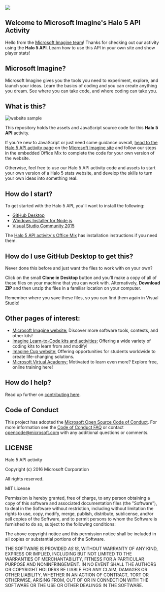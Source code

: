 ![](https://github.com/Microsoft/Imagine_halo-5-api/blob/master/Microsoft-Imagine.png)

## Welcome to Microsoft Imagine's Halo 5 API Activity
Hello from the [Microsoft Imagine team](http://imagine.microsoft.com)! Thanks for checking out our activity using the **Halo 5 API**.  Learn how to use this API in your own site and show player stats!

## Microsoft Imagine?
Microsoft Imagine gives you the tools you need to experiment, explore, and launch your ideas.  Learn the basics of coding and you can create anything you dream. See where you can take code, and where coding can take you.  

## What is this?
![website sample](https://github.com/Microsoft/Imagine_halo-5-api/blob/master/Halo5SampleSite.png)

This repository holds the assets and JavaScript source code for this **Halo 5 API** activity. 

If you're new to JavaScript or just need some guidance overall, [head to the Halo 5 API activity page](https://msdn.microsoft.com/imagine/imagine-create031) on the [Microsoft Imagine site](http://imagine.microsoft.com) and follow our steps in the embedded Office Mix to complete the code for your own version of the website.

Otherwise, feel free to use our Halo 5 API activity code and assets to start your own version of a Halo 5 stats website, and develop the skills to turn your own ideas into something real.  

## How do I start?
To get started with the Halo 5 API, you'll want to install the following:
* [GitHub Desktop](https://desktop.github.com/)
* [Windows Installer for Node.js](https://nodejs.org/en/download/)
* [Visual Studio Community 2015](https://www.visualstudio.com/en-us/products/visual-studio-community-vs.aspx)

The [Halo 5 API activity's Office Mix](https://msdn.microsoft.com/imagine/imagine-create031) has installation instructions if you need them.

## How do I use GitHub Desktop to get this?
Never done this before and just want the files to work with on your own? 

Click on the small **Clone in Desktop** button and you'll make a copy of all of these files on your machine that you can work with.  Alternatively, **Download ZIP** and then unzip the files in a familiar location on your computer.

Remember where you save these files, so you can find them again in Visual Studio!

## Other pages of interest:
* [Microsoft Imagine website:](http://imagine.microsoft.com) Discover more software tools, contests, and other kits!
* [Imagine Learn-to-Code kits and activities:](https://msdn.microsoft.com/imagine/imagine-create) Offering a wide variety of coding kits to learn from and modify!
* [Imagine Cup website:](https://www.imaginecup.com/) Offering opportunities for students worldwide to create life-changing solutions.
* [Microsoft Virtual Academy:](http://mva.microsoft.com) Motivated to learn even more? Explore free, online training here!

## How do I help?
Read up further on [contributing here](https://github.com/Microsoft/Imagine_halo-5-api/blob/master/CONTRIBUTING.md).

## Code of Conduct
This project has adopted the [Microsoft Open Source Code of Conduct](https://opensource.microsoft.com/codeofconduct/). For more information see the [Code of Conduct FAQ](https://opensource.microsoft.com/codeofconduct/faq/) or contact [opencode@microsoft.com](mailto:opencode@microsoft.com) with any additional questions or comments. 

## LICENSE

Halo 5 API activity

Copyright (c) 2016 Microsoft Corporation

All rights reserved. 

MIT License

Permission is hereby granted, free of charge, to any person obtaining a copy of this software and associated documentation files (the "Software"), to deal in the Software without restriction, including without limitation the rights to use, copy, modify, merge, publish, distribute, sublicense, and/or sell copies of the Software, and to permit persons to whom the Software is furnished to do so, subject to the following conditions:

The above copyright notice and this permission notice shall be included in all copies or substantial portions of the Software.

THE SOFTWARE IS PROVIDED *AS IS*, WITHOUT WARRANTY OF ANY KIND, EXPRESS OR IMPLIED, INCLUDING BUT NOT LIMITED TO THE WARRANTIES OF MERCHANTABILITY, FITNESS FOR A PARTICULAR PURPOSE AND NONINFRINGEMENT. IN NO EVENT SHALL THE AUTHORS OR COPYRIGHT HOLDERS BE LIABLE FOR ANY CLAIM, DAMAGES OR OTHER LIABILITY, WHETHER IN AN ACTION OF CONTRACT, TORT OR OTHERWISE, ARISING FROM, OUT OF OR IN CONNECTION WITH THE SOFTWARE OR THE USE OR OTHER DEALINGS IN THE SOFTWARE.
